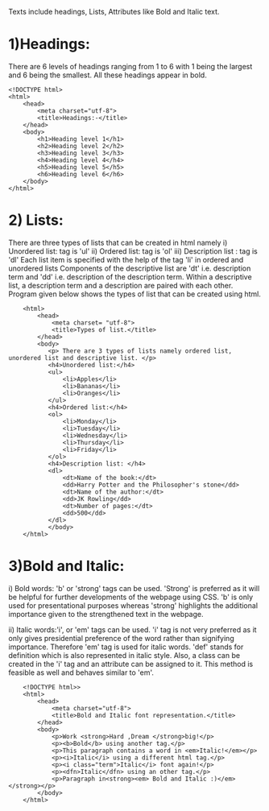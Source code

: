 Texts include headings, Lists, Attributes like Bold and Italic text.

# 1)Headings:
 There are 6 levels of headings ranging from 1 to 6 with 1 being the largest and 6 being the smallest.
 All these headings appear in bold.


    <!DOCTYPE html>
    <html>
        <head>
            <meta charset="utf-8">
            <title>Headings:-</title>
        </head>
        <body>
            <h1>Heading level 1</h1>
            <h2>Heading level 2</h2>
            <h3>Heading level 3</h3>
            <h4>Heading level 4</h4>
            <h5>Heading level 5</h5>
            <h6>Heading level 6</h6>
        </body>
    </html>
    
    
    
  #  2) Lists:
   There are three types of lists that can be created in html namely
   i) Unordered list: tag is 'ul'
   ii) Ordered list: tag is 'ol'
   iii) Description list : tag is 'dl'
Each list item is specified with the help of the tag  'li' in ordered and unordered lists 
Components of the descriptive list are 'dt' i.e. description term and 'dd' i.e. description of the description term.
Within a descriptive list, a description term and a description are paired with each other.
Program given below shows the types of list that can be created using html.
  
  
   <!DOCTYPE html>
        <html>
            <head>
                <meta charset= "utf-8">
                <title>Types of list.</title>
            </head>
            <body>
               <p> There are 3 types of lists namely ordered list, unordered list and descriptive list. </p>
               <h4>Unordered list:</h4>
               <ul>
                   <li>Apples</li>
                   <li>Bananas</li>
                   <li>Oranges</li>
               </ul>
               <h4>Ordered list:</h4>
               <ol>
                   <li>Monday</li>
                   <li>Tuesday</li>
                   <li>Wednesday</li>
                   <li>Thursday</li>
                   <li>Friday</li>
               </ol>
               <h4>Description list: </h4>
               <dl>
                   <dt>Name of the book:</dt>
                   <dd>Harry Potter and the Philosopher's stone</dd>
                   <dt>Name of the author:</dt>
                   <dd>JK Rowling</dd>
                   <dt>Number of pages:</dt>
                   <dd>500</dd>
               </dl>
               </body>
        </html>

  
 
# 3)Bold and Italic:
  
i) Bold words: 'b' or 'strong' tags can be used. 'Strong' is preferred as it will be helpful for further developments of the webpage using CSS.
 'b' is only used for presentational purposes whereas 'strong' highlights the additional importance given to the strengthened text in the webpage.

ii) Italic words:'i', <def> or 'em' tags can be used. 'i' tag is not very preferred as it only gives presidential preference of the word rather than signifying importance. Therefore 'em' tag is used for italic words.
'def' stands for definition which is also represented in italic style.
Also, a class can be created in the 'i' tag and an attribute can be assigned to it. This method is feasible as well and behaves similar to 'em'.
      

        <!DOCTYPE html>>
        <html>
            <head>
                <meta charset="utf-8">
                <title>Bold and Italic font representation.</title>
            </head>
            <body>
                <p>Work <strong>Hard ,Dream </strong>big!</p>
                <p><b>Bold</b> using another tag.</p>
                <p>This paragraph contains a word in <em>Italic!</em></p>
                <p><i>Italic</i> using a different html tag.</p>
                <p><i class="term">Italic</i> font again!</p>
                <p><dfn>Italic</dfn> using an other tag.</p>
                <p>Paragraph in<strong><em> Bold and Italic :)</em></strong></p>
            </body>
        </html>
